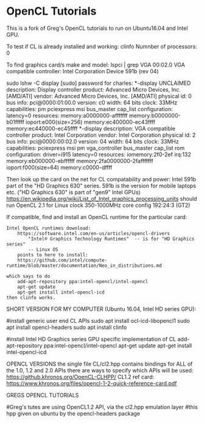 # OpenCL Tutorials

This is a fork of Greg's OpenCL tutorials to run on Ubuntu16.04 and Intel GPU.

To test if CL is already installed and working:
clinfo
	Numnber of processors: 0

To find graphics card/s make and model:
lspci | grep VGA
00:02.0 VGA compatible controller: Intel Corporation Device 591b (rev 04)

sudo lshw -C display
[sudo] password for charles: 
  *-display UNCLAIMED     
       description: Display controller
       product: Advanced Micro Devices, Inc. [AMD/ATI]
       vendor: Advanced Micro Devices, Inc. [AMD/ATI]
       physical id: 0
       bus info: pci@0000:01:00.0
       version: c0
       width: 64 bits
       clock: 33MHz
       capabilities: pm pciexpress msi bus_master cap_list
       configuration: latency=0
       resources: memory:a0000000-afffffff memory:b0000000-b01fffff ioport:e000(size=256) memory:ec400000-ec43ffff memory:ec440000-ec45ffff
  *-display
       description: VGA compatible controller
       product: Intel Corporation
       vendor: Intel Corporation
       physical id: 2
       bus info: pci@0000:00:02.0
       version: 04
       width: 64 bits
       clock: 33MHz
       capabilities: pciexpress msi pm vga_controller bus_master cap_list rom
       configuration: driver=i915 latency=0
       resources: iomemory:2f0-2ef irq:132 memory:eb000000-ebffffff memory:2fa0000000-2fafffffff ioport:f000(size=64) memory:c0000-dffff

Then look up the card on the net for CL compatability and power:
	Intel 591b part of the "HD Graphics 630" series. 
	591b is the version for mobile laptops etc.
	("HD Graphics 630" is part of "gen9" Intel GPUs)
	https://en.wikipedia.org/wiki/List_of_Intel_graphics_processing_units
		should run OpenCL 2.1 for Linux
		clock 350-1000MHz
		core config 192:24:3 (GT2)

If compatible, find and install an OpenCL runtime for the particular card:

	Intel OpenCL runtimes download:
		https://software.intel.com/en-us/articles/opencl-drivers
			"Intel® Graphics Technology Runtimes"  -- is for "HD Graphics series"
			-- Linux OS
		points to here to install:
		https://github.com/intel/compute-runtime/blob/master/documentation/Neo_in_distributions.md

	which says to do
		add-apt-repository ppa:intel-opencl/intel-opencl
		apt-get update
		apt-get install intel-opencl-icd
	then clinfo works.


SHORT VERSION FOR MY COMPUTER (Ubuntu 16.04, Intel HD series GPU):

#install generic user end CL APIs
sudo apt install ocl-icd-libopencl1
sudo apt install opencl-headers
sudo apt install clinfo

#install Intel HD Graphics series GPU specific implementation of CL
add-apt-repository ppa:intel-opencl/intel-opencl
apt-get update
apt-get install intel-opencl-icd


OPENCL VERSIONS
   the single file CL/cl2.hpp contains bindings for ALL of the 1.0, 1.2 and 2.0 APIs
   there are ways to specify which APIs will be used: 
	https://github.khronos.org/OpenCL-CLHPP/
   CL1.2 ref card:  https://www.khronos.org/files/opencl-1-2-quick-reference-card.pdf


GREGS OPENCL TUTORIALS

#Greg's tutes are using OpenCL1.2 API, via the cl2.hpp emulation layer
#this hpp given on ubuntu by the opencl-headers package

